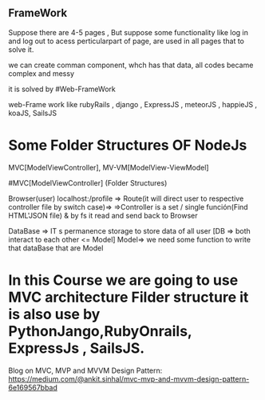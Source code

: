 ## FrameWork

Suppose there are 4-5 pages , But suppose some functionality like log in and log out to acess perticularpart of page,
are used in all pages that to solve it.

we can create comman component, whch has that data, all codes became complex and messy 

it is solved by  #Web-FrameWork

web-Frame work like rubyRails , django , ExpressJS , meteorJS , happieJS , koaJS, SailsJS

# Some Folder Structures OF NodeJs
MVC[ModelViewController], MV-VM[ModelView-ViewModel]

#MVC[ModelViewController] (Folder Structures)

Browser(user) localhost:/profile => Route(it will direct user to respective controller file by switch case)=>
=>Controller is a set / single función(Find HTML'JSON file) & by fs it read and send  back to Browser 

DataBase => IT s permanence storage to store data of all user
        [DB => both interact to each other <= Model]
Model=> we need some function to write that dataBase that are Model


# In this Course we are going to use MVC architecture Filder structure it is also use by PythonJango,RubyOnrails, ExpressJs , SailsJS.

Blog on MVC, MVP and MVVM Design Pattern: https://medium.com/@ankit.sinhal/mvc-mvp-and-mvvm-design-pattern-6e169567bbad